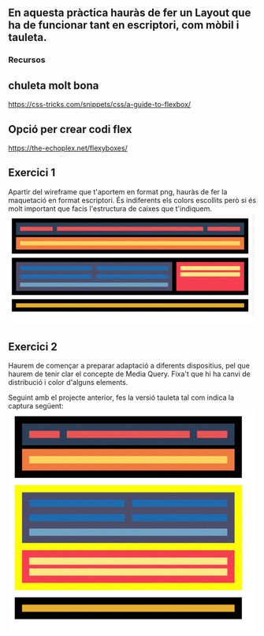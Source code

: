 
## En aquesta pràctica hauràs de fer un Layout que ha de funcionar tant en escriptori, com mòbil i tauleta.

### Recursos
## chuleta molt bona 
https://css-tricks.com/snippets/css/a-guide-to-flexbox/

## Opció per crear codi flex
https://the-echoplex.net/flexyboxes/


## Exercici 1
Apartir del wireframe que t'aportem en format png, hauràs de fer la maquetació en format escriptori. És indiferents els colors escollits però si és molt important que facis l'estructura de caixes que t'indiquem.
![imatge](https://github.com/amarcilla/vuejs/blob/main/M03_Wireframe_Flex/imatgesGIT/exercici1.gif) 

## Exercici 2
Haurem de començar a preparar adaptació a diferents dispositius, pel que haurem de tenir clar el concepte de Media Query. Fixa't que hi ha canvi de distribució i color d'alguns elements.

Seguint amb el projecte anterior, fes la versió tauleta tal com indica la captura següent:
![imatge](https://github.com/amarcilla/vuejs/blob/main/M03_Wireframe_Flex/imatgesGIT/exercici2.gif) 
